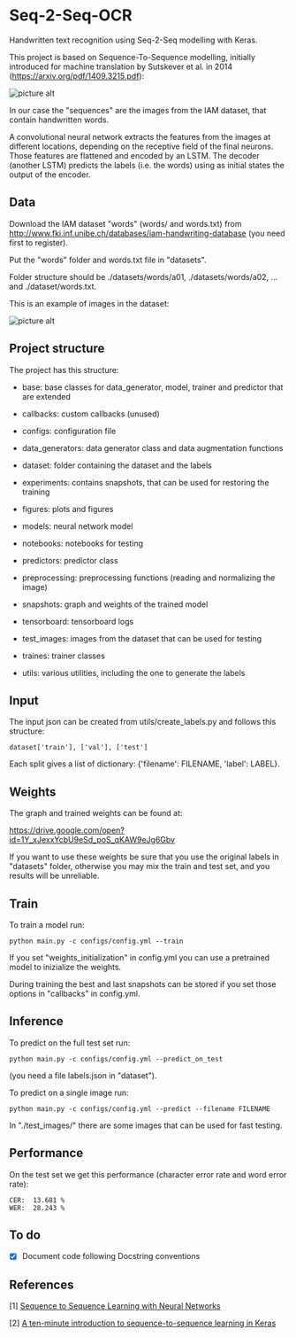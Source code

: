 # Seq-2-Seq-OCR

Handwritten text recognition using Seq-2-Seq modelling with Keras.

This project is based on Sequence-To-Sequence modelling, initially introduced for machine translation by Sutskever et al. in 2014 (https://arxiv.org/pdf/1409.3215.pdf):

![picture alt](https://github.com/giovanniguidi/Seq-2-Seq-OCR/blob/master/figures/seq2seq.png "")

In our case the "sequences" are the images from the IAM dataset, that contain handwritten words. 

A convolutional neural network extracts the features from the images at different locations, depending on the receptive field of the final neurons. Those features are flattened and encoded by an LSTM. The decoder (another LSTM) predicts the labels (i.e. the words) using as initial states the output of the encoder.


## Data

Download the IAM dataset "words" (words/ and words.txt) from 
http://www.fki.inf.unibe.ch/databases/iam-handwriting-database (you need first to register). 

Put the "words" folder and words.txt file in "datasets". 

Folder structure should be ./datasets/words/a01, ./datasets/words/a02, ... and ./dataset/words.txt.

This is an example of images in the dataset:

![picture alt](https://github.com/giovanniguidi/Seq-2-Seq-OCR/blob/master/test_images/b01-049-01-00.png "")

## Project structure

The project has this structure:

- base: base classes for data_generator, model, trainer and predictor that are extended

- callbacks: custom callbacks (unused)

- configs: configuration file

- data_generators: data generator class and data augmentation functions

- dataset: folder containing the dataset and the labels

- experiments: contains snapshots, that can be used for restoring the training 

- figures: plots and figures

- models: neural network model

- notebooks: notebooks for testing 

- predictors: predictor class 

- preprocessing: preprocessing functions (reading and normalizing the image)

- snapshots: graph and weights of the trained model

- tensorboard: tensorboard logs

- test_images: images from the dataset that can be used for testing 

- traines: trainer classes

- utils: various utilities, including the one to generate the labels


## Input

The input json can be created from utils/create_labels.py and follows this structure:

```
dataset['train'], ['val'], ['test']
```

Each split gives a list of dictionary: {'filename': FILENAME, 'label': LABEL}.


## Weights

The graph and trained weights can be found at:

https://drive.google.com/open?id=1Y_xJexxYcbU9eSd_poS_qKAW9eJg6Gbv


If you want to use these weights be sure that you use the original labels in "datasets" folder, otherwise you may mix the train and test set, and you results will be unreliable.


## Train

To train a model run:

```
python main.py -c configs/config.yml --train
```

If you set "weights_initialization" in config.yml you can use a pretrained model to inizialize the weights. 

During training the best and last snapshots can be stored if you set those options in "callbacks" in config.yml.


## Inference 

To predict on the full test set run: 

```
python main.py -c configs/config.yml --predict_on_test
```

(you need a file labels.json in "dataset").

To predict on a single image run:

```
python main.py -c configs/config.yml --predict --filename FILENAME
```

In "./test_images/" there are some images that can be used for fast testing. 


## Performance

On the test set we get this performance (character error rate and word error rate):

```
CER:  13.681 %
WER:  28.243 %
```

## To do

- [x] Document code following Docstring conventions


## References


\[1\] [Sequence to Sequence Learning with Neural Networks](https://arxiv.org/pdf/1409.3215.pdf)

\[2\] [A ten-minute introduction to sequence-to-sequence learning in Keras](https://blog.keras.io/a-ten-minute-introduction-to-sequence-to-sequence-learning-in-keras.html)
